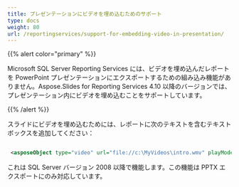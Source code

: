 ```yaml
---
title: プレゼンテーションにビデオを埋め込むためのサポート
type: docs
weight: 80
url: /reportingservices/support-for-embedding-video-in-presentation/
---
```


{{% alert color="primary" %}} 

Microsoft SQL Server Reporting Services には、ビデオを埋め込んだレポートを PowerPoint プレゼンテーションにエクスポートするための組み込み機能がありません。Aspose.Slides for Reporting Services 4.10 以降のバージョンでは、プレゼンテーション内にビデオを埋め込むことをサポートしています。 

{{% /alert %}} 

スライドにビデオを埋め込むためには、レポートに次のテキストを含むテキストボックスを追加してください：

``` xml

 <asposeObject type="video" url="file://c:\MyVideos\intro.wmv" playMode="Auto" vlume="Loud" cover="file://c:\MyVideos\introCover.jpg"/>

```


これは SQL Server バージョン 2008 以降で機能します。この機能は PPTX エクスポートにのみ対応しています。